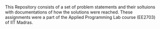 This Repository consists of a set of problem statements and their soltuions with documentations of how the solutions were reached. These assignments were a part of the Applied Programming Lab course (EE2703) of IIT Madras. 

